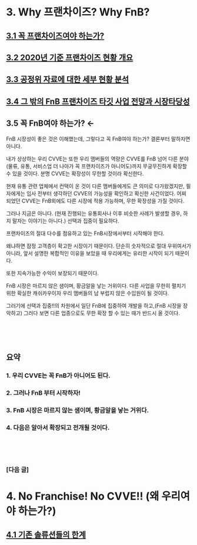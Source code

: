 # 3. Why 프랜차이즈? Why FnB?

## [3.1 꼭 프랜차이즈여야 하는가?](https://github.com/DanielKim0728/blog/blob/master/3.1%20%EA%BC%AD%20%ED%94%84%EB%9E%9C%EC%B0%A8%EC%9D%B4%EC%A6%88%EC%97%AC%EC%95%BC%20%ED%95%98%EB%8A%94%EA%B0%80%3F.md)

## [3.2 2020년 기준 프랜차이즈 현황 개요](https://github.com/DanielKim0728/blog/blob/master/3.2%202020%EB%85%84%20%EA%B8%B0%EC%A4%80%20%ED%94%84%EB%9E%9C%EC%B0%A8%EC%9D%B4%EC%A6%88%20%ED%98%84%ED%99%A9%20%EA%B0%9C%EC%9A%94.md)

## [3.3 공정위 자료에 대한 세부 현황 분석](https://github.com/DanielKim0728/blog/blob/master/3.3%20%EA%B3%B5%EC%A0%95%EC%9C%84%20%EC%9E%90%EB%A3%8C%EC%97%90%20%EB%8C%80%ED%95%9C%20%EC%84%B8%EB%B6%80%20%ED%98%84%ED%99%A9%20%EB%B6%84%EC%84%9D.md)

## [3.4 그 밖의 FnB 프랜차이즈 타깃 사업 전망과 시장타당성](https://github.com/DanielKim0728/blog/blob/master/3.4%20%EA%B7%B8%20%EB%B0%96%EC%9D%98%20FnB%20%ED%94%84%EB%9E%9C%EC%B0%A8%EC%9D%B4%EC%A6%88%20%ED%83%80%EA%B9%83%20%EC%82%AC%EC%97%85%20%EC%A0%84%EB%A7%9D%EA%B3%BC%20%EC%8B%9C%EC%9E%A5%ED%83%80%EB%8B%B9%EC%84%B1.md)

## 3.5 꼭 FnB여야 하는가? ←

FnB 시장성이 좋은 것은 이해했는데, 그렇다고 꼭 FnB여야 하는가?
결론부터 말하자면 아니다.

내가 상상하는 우리 CVVE는 또한 우리 맴버들의 역량은 CVVE를 FnB 넘어 다른 분야 (물류, 유통, 서비스업 더 나아가 꼭 프랜차이즈가 아니어도)까지 무궁무진하게 확장할 수 있을 것이다.
분명 CVVE는 확장성이 무한할 것이라 확신한다. 

현재 유통 관련 업체에서 컨택이 온 것이 다른 맴버들에게도 큰 의미로 다가왔겠지만, 필자에게는 입사 전부터 생각하던 CVVE의 가능성을 확인하고 확신한 사건이었다.
어찌 되었던 CVVE는 FnB외에도 다른 시장에 적용 가능하며, 무한 확장성을 가질 것이다.

그러나 지금은 아니다. (현재 진행되는 유통회사나 이후 비슷한 사례가 발생할 경우, 하지 말자는 이야기는 아니다.)
선택과 집중이 필요하다.

프랜차이즈의 절대 다수를 점유하고 있는 FnB시장에서부터 시작해야 한다.

왜냐하면 잠정 고객층이 확고한 시장이기 때문이다. 
단순히 숫자적으로 절대 우위여서가 아니라, 앞서 설명한 복합적인 이유을 보았을 때 우리에게는 유리한 시작이 되기 때문이다.

또한 지속가능한 수익이 보장되기 때문이다.

FnB 시장은 마르지 않은 샘이며, 황금알을 낳는 거위이다. 
다른 사업을 무한히 펼치기 위한 확실한 캐쉬카우이자 우리 맴버들의 남 부럽지 않은 수입원이 될 것이다.

그러기에 선택과 집중!!의 차원에서 일단 FnB에 집중하여 개발을 하고,(FnB 시장을 장악하고) 그러다 보면 다른 업종으로도 무한 확장 할 수 있는 때가 반드시 올 것이다.


<br><br><br>

## 요약
### 1. 우리 CVVE는 꼭 FnB가 아니어도 된다.
### 2. 그러나 FnB 부터 시작하자!
### 3. FnB 시장은 마르지 않는 샘이며, 황금알을 낳는 거위다.
### 4. 다음은 알아서 확장되고 전개될 것이다.



<br><br><br>

### [다음 글]

# 4.  No Franchise! No CVVE!! (왜 우리여야 하는가?)

## [4.1 기존 솔류션들의 한계](https://github.com/DanielKim0728/blog/blob/master/4.1%20%EA%B8%B0%EC%A1%B4%20%EC%86%94%EB%A5%98%EC%85%98%EB%93%A4%EC%9D%98%20%ED%95%9C%EA%B3%84.md)
